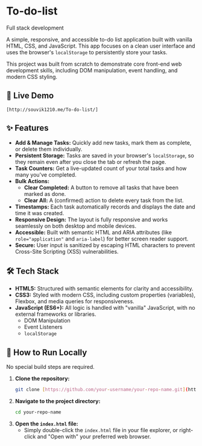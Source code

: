# To-do-list
Full stack development 


A simple, responsive, and accessible to-do list application built with vanilla HTML, CSS, and JavaScript. This app focuses on a clean user interface and uses the browser's `localStorage` to persistently store your tasks.

This project was built from scratch to demonstrate core front-end web development skills, including DOM manipulation, event handling, and modern CSS styling.

## 🚀 Live Demo
`[http://souvik1210.me/To-do-list/]`

## ✨ Features

* **Add & Manage Tasks:** Quickly add new tasks, mark them as complete, or delete them individually.
* **Persistent Storage:** Tasks are saved in your browser's `localStorage`, so they remain even after you close the tab or refresh the page.
* **Task Counters:** Get a live-updated count of your total tasks and how many you've completed.
* **Bulk Actions:**
    * **Clear Completed:** A button to remove all tasks that have been marked as done.
    * **Clear All:** A (confirmed) action to delete every task from the list.
* **Timestamps:** Each task automatically records and displays the date and time it was created.
* **Responsive Design:** The layout is fully responsive and works seamlessly on both desktop and mobile devices.
* **Accessible:** Built with semantic HTML and ARIA attributes (like `role="application"` and `aria-label`) for better screen reader support.
* **Secure:** User input is sanitized by escaping HTML characters to prevent Cross-Site Scripting (XSS) vulnerabilities.

## 🛠️ Tech Stack

* **HTML5:** Structured with semantic elements for clarity and accessibility.
* **CSS3:** Styled with modern CSS, including custom properties (variables), Flexbox, and media queries for responsiveness.
* **JavaScript (ES6+):** All logic is handled with "vanilla" JavaScript, with no external frameworks or libraries.
    * DOM Manipulation
    * Event Listeners
    * `localStorage` 

## 🏃 How to Run Locally

No special build steps are required.

1.  **Clone the repository:**
    ```bash
    git clone [https://github.com/your-username/your-repo-name.git](https://github.com/your-username/your-repo-name.git)
    ```
2.  **Navigate to the project directory:**
    ```bash
    cd your-repo-name
    ```
3.  **Open the `index.html` file:**
    * Simply double-click the `index.html` file in your file explorer, or right-click and "Open with" your preferred web browser.
